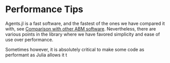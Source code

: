 # Performance Tips
Agents.jl is a fast software, and the fastest of the ones we have compared it with, see [Comparison with other ABM software](@ref). Nevertheless, there are various points in the library where we have favored simplicity and ease of use over performance.

Sometimes however, it is absolutely critical to make some code as performant as Julia allows it t
